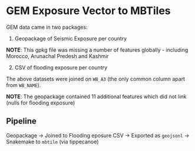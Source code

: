 # GEM Exposure Vector to MBTiles

GEM data came in two packages:

1. Geopackage of Seismic Exposure per country

__NOTE__: This gpkg file was missing a number of features globally - including Morocco, Arunachal Predesh and Kashmir

2. CSV of flooding exposure per country

The above datasets were joined on `WB_A3` (the only common column apart from `WB_NAME`).  

__NOTE__: The geopackage contained 11 additional features which did not link (nulls for flooding exposure)

## Pipeline

Geopackage -> Joined to Flooding eposure CSV -> Exported as `geojsonl` -> Snakemake to `mbtile` (via tippecanoe)
